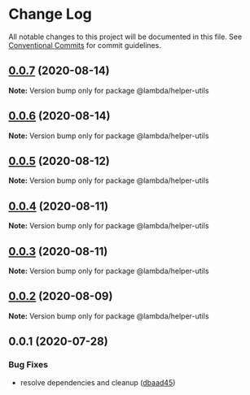 # Change Log

All notable changes to this project will be documented in this file.
See [Conventional Commits](https://conventionalcommits.org) for commit guidelines.

## [0.0.7](https://github.com/aws-samples/aws-iot-kickstart/compare/@lambda/helper-utils@0.0.6...@lambda/helper-utils@0.0.7) (2020-08-14)

**Note:** Version bump only for package @lambda/helper-utils





## [0.0.6](https://git-codecommit.us-west-2.amazonaws.com/v1/repos/Deathstar/compare/@lambda/helper-utils@0.0.5...@lambda/helper-utils@0.0.6) (2020-08-14)

**Note:** Version bump only for package @lambda/helper-utils





## [0.0.5](https://git-codecommit.us-west-2.amazonaws.com/v1/repos/Deathstar/compare/@lambda/helper-utils@0.0.4...@lambda/helper-utils@0.0.5) (2020-08-12)

**Note:** Version bump only for package @lambda/helper-utils





## [0.0.4](https://git-codecommit.us-west-2.amazonaws.com/v1/repos/Deathstar/compare/@lambda/helper-utils@0.0.3...@lambda/helper-utils@0.0.4) (2020-08-11)

**Note:** Version bump only for package @lambda/helper-utils





## [0.0.3](https://git-codecommit.us-west-2.amazonaws.com/v1/repos/Deathstar/compare/@lambda/helper-utils@0.0.2...@lambda/helper-utils@0.0.3) (2020-08-11)

**Note:** Version bump only for package @lambda/helper-utils





## [0.0.2](https://git-codecommit.us-west-2.amazonaws.com/v1/repos/Deathstar/compare/@lambda/helper-utils@0.0.1...@lambda/helper-utils@0.0.2) (2020-08-09)

**Note:** Version bump only for package @lambda/helper-utils





## 0.0.1 (2020-07-28)


### Bug Fixes

* resolve dependencies and cleanup ([dbaad45](https://git-codecommit.us-west-2.amazonaws.com/v1/repos/Deathstar/commits/dbaad4561a93bfaf50b7246fd5a048912059df4f))
